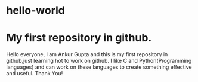# hello-world
# My first repository in github.
Hello everyone,
I am Ankur Gupta and this is my first repository in github,just learning hot to work on github.
I like C and Python(Programming languages) and can work on these languages to create something effective and useful.
Thank You!
